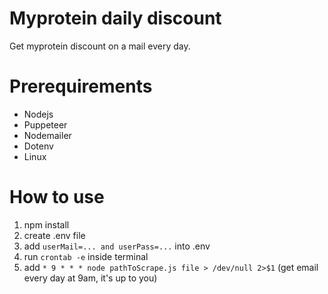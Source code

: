 # Myprotein daily discount
Get myprotein discount on a mail every day.

# Prerequirements

- Nodejs
- Puppeteer
- Nodemailer
- Dotenv
- Linux

# How to use

1. npm install
2. create .env file
3. add `userMail=... and userPass=...` into .env
4. run `crontab -e` inside terminal
5. add `* 9 * * * node pathToScrape.js file > /dev/null 2>$1` (get email every day at 9am, it's up to you)
